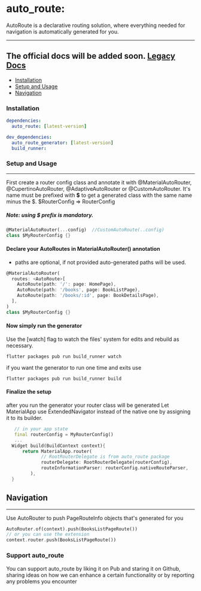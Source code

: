 # auto_route:

AutoRoute is a declarative routing solution, where everything needed for navigation is automatically generated for you.

---

## The official docs will be added soon. [Legacy Docs](./README_LEGACY.md)

- [Installation](#installation)
- [Setup and Usage](#setup-and-usage)
- [Navigation](#navigation)

### Installation

```yaml
dependencies:
  auto_route: [latest-version]

dev_dependencies:
  auto_route_generator: [latest-version]
  build_runner:
```

### Setup and Usage

---

First create a router config class and annotate it with @MaterialAutoRouter, @CupertinoAutoRouter, @AdaptiveAutoRouter or @CustomAutoRouter. It's name must be prefixed with **\$** to get a generated class with the same name minus the $.
$RouterConfig => RouterConfig

##### Note: using \$ prefix is mandatory.

```dart
@MaterialAutoRouter(...config)  //CustomAutoRoute(..config)
class $MyRouterConfig {}
```

#### Declare your AutoRoutes in MaterialAutoRouter() annotation
* paths are optional, if not provided auto-generated paths will be used.
```dart
@MaterialAutoRouter(
  routes: <AutoRoute>[
    AutoRoute(path: '/': page: HomePage),
    AutoRoute(path: '/books', page: BookListPage),
    AutoRoute(path: '/books/:id', page: BookDetailsPage),
  ],
)
class $MyRouterConfig {}
```

#### Now simply run the generator

Use the [watch] flag to watch the files' system for edits and rebuild as necessary.

```terminal
flutter packages pub run build_runner watch
```

if you want the generator to run one time and exits use

```terminal
flutter packages pub run build_runner build
```

#### Finalize the setup

after you run the generator your router class will be generated
Let MaterialApp use ExtendedNavigator instead of the native one by assigning it to its builder.
```dart
   // in your app state
   final routerConfig = MyRouterConfig()
   ...
  Widget build(BuildContext context){
      return MaterialApp.router(
             // RootRouterDelegate is from auto_route package
             routerDelegate: RootRouterDelegate(routerConfig),
             routeInformationParser: routerConfig.nativeRouteParser,
         ),
  }
```



## Navigation
---
Use AutoRouter to push PageRouteInfo objects that's generated for you
```dart
AutoRouter.of(context).push(BooksListPageRoute())
// or you can use the extension
context.router.push(BooksListPageRoute())
```
### Support auto_route
You can support auto_route by liking it on Pub and staring it on Github, sharing ideas on how we can enhance a certain functionality or by reporting any problems you encounter
